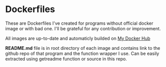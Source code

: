 # Dockerfiles
These are Dockerfiles I've created for programs without official docker image or with bad one. I'll be grateful for any contribution or improvement.

All images are up-to-date and automaticly builded on [My Docker Hub](https://hub.docker.com/u/ondrejmo)  

**README.md** file is in root directory of each image and contains link to the github repo of that program and the function wrapper I use. Can be easily extracted using getreadme function or source in this repo. 
